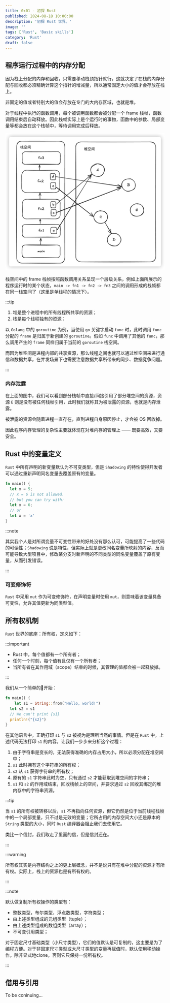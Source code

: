 ```yaml
---
title: 0x01 - 初探 Rust
published: 2024-08-18 10:00:00
description: '初探 Rust 世界。'
image: ''
tags: ['Rust', 'Basic skills']
category: 'Rust'
draft: false
---
```


## 程序运行过程中的内存分配

因为栈上分配的内存和回收，只需要移动栈顶指针就行，这就决定了在栈的内存分配与回收都必须精确计算这个指针的增减量，所以通常固定大小的值才会存放在栈上。

非固定的值或者特别大的值会存放在专门的大内存区域，也就是堆。

对于线程中执行的函数调用，每个被调用函数都会被分配一个 frame 栈帧，函数调用结束后自动释放。因此栈帧实际上是个运行时的事物，函数中的参数、局部变量等都会放在这个栈帧中，等待调用完成后释放。

![image-20240818113540651](https://raw.githubusercontent.com/MasakiMu319/fuwari/main/src/assets/post-images/202408181135374.png)

栈空间中的 frame 栈帧按照函数调用关系呈现一个层级关系，例如上面所展示的程序运行时的某个状态，`main -> fn1 -> fn2 -> fn3` 之间的调用形成的栈帧都在同一栈空间了（这里是单线程的情况下）。

:::tip

1.   堆是整个进程中的所有线程所共享的资源；
2.   栈是每个线程独有的资源；

以 `Golang` 中的 `goroutine` 为例，当使用 `go` 关键字启动 `func` 时，此时调用 `func` 分配的 `frame` 是归属于新创建的 `goroutine`。假如 `func` 中调用了其他的 `func`，那么调用产生的 `frame` 同样归属于当前的 `goroutine` 栈空间。

而因为堆空间是进程内部的共享资源，那么线程之间也就可以通过堆空间来进行通信和数据共享，在并发场景下也需要注意数据共享所带来的同步、数据竞争问题。

:::

### 内存泄露

在上面的图中，我们可以看到部分栈帧中直接/间接引用了部分堆空间的资源，资源 `E` 则是没有被任何栈帧引用，此时我们就称其为被泄露的资源，也就是内存泄露。 

被泄露的资源会随着进程一直存在，直到进程自身原因停止，才会被 OS 回收掉。

因此程序内存管理的复杂性主要就体现在对堆内存的管理上 —— 既要高效，又要安全。

## Rust 中的变量定义

`Rust` 中所有声明的新变量默认为不可变类型，但是 `Shadowing` 的特性使得开发者可以通过重新声明同名变量去覆盖原有的变量。

```rust
fn main() {
  let x = 5;
  // x = 6 is not allowed.
  // but you can try with:
  let x = 6;
  // or
  let x = 'x'
}
```

:::note

其实我个人是对所谓变量不可变性带来的好处没有那么认可，可能提高了一些代码的可读性；`Shadowing` 说是特性，但实际上就是更改同名变量所映射的内容，反而可能导致大型项目中，修改某分支时新声明的不同类型的同名变量覆盖了原有变量，从而引发错误。

:::

### 可变修饰符

`Rust` 中采用 `mut` 作为可变修饰符，在声明变量时使用 `mut`，则意味着该变量具备可变性，允许其值更新为同类型值。

## 所有权机制

`Rust` 世界的底座：所有权，定义如下：

:::important

-   Rust 中，每个值都有一个所有者；
-   任何一个时刻，每个值有且仅有一个所有者；
-   当所有者在其作用域（scope）结束的时候，其管理的值都会被一起释放掉。

:::

我们从一个简单的🌰开始：

```rust
fn main() {
	let s1 = String::from("Hello, world!")
  let s2 = s1
  // We can't print {s1}
  println!("{s2}")
}
```

在其他语言中，正确打印 `s1` 与 `s2` 被视为是理所当然的事情。但是在 `Rust` 中，上述代码无法打印 `s1` 的内容。让我们一步步来分析这个过程：

1.   由于字符串是变长的，无法获得准确的内存占用大小，所以必须分配在堆空间中；
2.   `s1` 此时拥有这个字符串的所有权；
3.   `s2` 从 `s1` 获得字符串的所有权；
4.   原有的 `s1` 字符串此时为空，只有通过 `s2` 才能获取到堆空间的字符串；
5.   `s1` 和 `s2` 的作用域结束，回收栈帧上的空间，并要求通过 `s2` 回收其绑定的堆内存中的字符串资源。

:::tip

当 `s1` 的所有权被转移以后，`s1` 不再指向任何资源，但它仍然是位于当前线程栈帧中的一个局部变量，只不过是无效的变量；它所占用的内存空间大小还是原本的 `String` 类型的大小，同时 `Rust` 编译器会阻止我们去使用它。

类比一个信封，我们取走了里面的信，但是信封还在。

:::

:::warning

所有权其实是内存结构之上的更上层概念，并不是说只有在堆中分配的资源才有所有权。实际上，栈上的资源也是有所有权的。

:::

:::note

默认做复制所有权操作的类型有：

-   整数类型，布尔类型，浮点数类型，字符类型；
-   由上述类型组成的元组类型（tuple）；
-   由上述类型组成的数组类型（array）；
-   不可变引用类型；

对于固定尺寸基础类型（小尺寸类型），它们的值默认是可复制的，这主要是为了编程方便。对于非固定尺寸类型或大尺寸类型的变量再赋值时，默认使用移动操作。除非显式地clone，否则它只保持一份所有权。

:::

## 借用与引用

To be coninuing...
